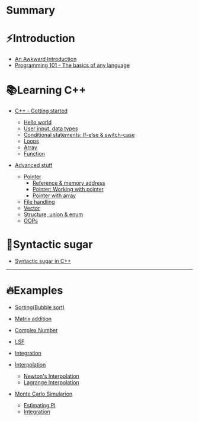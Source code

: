 # Summary

# ⚡Introduction

- [An Awkward Introduction](./README.md)
- [Programming 101 - The basics of any language](./basics_of_any_language.md)

# 📚Learning C++

- [C++ - Getting started](./c++_getting_started.md)
	- [Hello world](./hello_world.md)
	- [User input, data types](./user_input_data_types.md)
	- [Conditional statements: If-else & switch-case](./conditional_statements.md)
	- [Loops](./loops.md)
	- [Array](./array.md)
	- [Function](./function.md)

- [Advanced stuff](./c++_advanced_stuff.md)
	- [Pointer](./pointer.md)
		- [Reference & memory address](./reference_memoryAddress.md)
		- [Pointer: Working with pointer](./pointer_working.md)
		- [Pointer with array](./pointer_with_array.md)
	- [File handling](./file_handling.md)
	- [Vector](./vector.md)
	- [Structure, union & enum](./structure_union_enum.md)
	- [OOPs](./oops.md)
	
# 💖Syntactic sugar

- [Syntactic sugar in C++](./syntactic_sugar.md)

-----------

# 🔥Examples


- [Sorting(Bubble sort)](./sorting.md)
- [Matrix addition](./mat_add.md)
- [Complex Number]()
- [LSF]()
- [Integration]()
- [Interpolation]()
	- [Newton's Interpolation]()
	- [Lagrange Interpolation]()
	
- [Monte Carlo Simularion]()
	- [Estimating PI]()
	- [Integration]()
